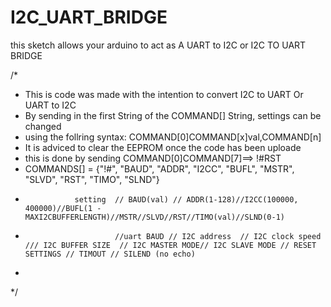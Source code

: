 # I2C_UART_BRIDGE
this sketch allows your arduino to act as A UART to I2C or I2C TO UART BRIDGE

/*
 * This is code was made with the intention to convert I2C to UART Or UART to I2C
 * By sending in the first String of the COMMAND[] String, settings can be changed
 * using the follring syntax:   COMMAND[0]COMMAND[x]val,COMMAND[n]
 * It is adviced to clear the EEPROM once the code has been uploade
 * this is done by sending COMMAND[0]COMMAND[7]==> !#RST
 * COMMANDS[] = {"!#", "BAUD", "ADDR", "I2CC", "BUFL", "MSTR", "SLVD", "RST", "TIMO", "SLND"}
 *                setting  // BAUD(val) // ADDR(1-128)//I2CC(100000, 400000)//BUFL(1 - MAXI2CBUFFERLENGTH)//MSTR//SLVD//RST//TIMO(val)//SLND(0-1)
 *                         //uart BAUD // I2C address  // I2C clock speed /// I2C BUFFER SIZE  // I2C MASTER MODE// I2C SLAVE MODE // RESET SETTINGS // TIMOUT // SILEND (no echo)
 *  
 */
